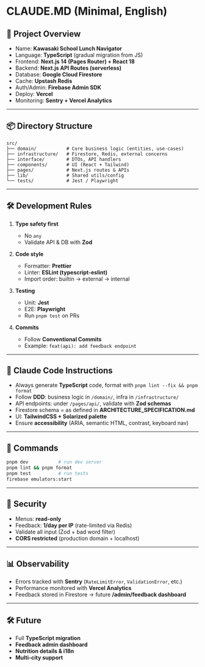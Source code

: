 # CLAUDE.MD (Minimal, English)

## 📌 Project Overview

- Name: **Kawasaki School Lunch Navigator**
- Language: **TypeScript** (gradual migration from JS)
- Frontend: **Next.js 14 (Pages Router) + React 18**
- Backend: **Next.js API Routes (serverless)**
- Database: **Google Cloud Firestore**
- Cache: **Upstash Redis**
- Auth/Admin: **Firebase Admin SDK**
- Deploy: **Vercel**
- Monitoring: **Sentry + Vercel Analytics**

---

## 📦 Directory Structure

```
src/
├── domain/           # Core business logic (entities, use-cases)
├── infrastructure/   # Firestore, Redis, external concerns
├── interface/        # DTOs, API handlers
├── components/       # UI (React + Tailwind)
├── pages/            # Next.js routes & APIs
├── lib/              # Shared utils/config
└── tests/            # Jest / Playwright
```

---

## 🛠 Development Rules

1. **Type safety first**
   - No `any`
   - Validate API & DB with **Zod**

2. **Code style**
   - Formatter: **Prettier**
   - Linter: **ESLint (typescript-eslint)**
   - Import order: builtin → external → internal

3. **Testing**
   - Unit: **Jest**
   - E2E: **Playwright**
   - Run `pnpm test` on PRs

4. **Commits**
   - Follow **Conventional Commits**
   - Example: `feat(api): add feedback endpoint`

---

## 🔧 Claude Code Instructions

- Always generate **TypeScript** code, format with `pnpm lint --fix && pnpm format`
- Follow **DDD**: business logic in `/domain/`, infra in `/infrastructure/`
- API endpoints: under `/pages/api/`, validate with **Zod schemas**
- Firestore schema = as defined in **ARCHITECTURE_SPECIFICATION.md**
- UI: **TailwindCSS + Solarized palette**
- Ensure **accessibility** (ARIA, semantic HTML, contrast, keyboard nav)

---

## 🚀 Commands

```sh
pnpm dev           # run dev server
pnpm lint && pnpm format
pnpm test          # run tests
firebase emulators:start
```

---

## 🔐 Security

- Menus: **read-only**
- Feedback: **1/day per IP** (rate-limited via Redis)
- Validate all input (Zod + bad word filter)
- **CORS restricted** (production domain + localhost)

---

## 📊 Observability

- Errors tracked with **Sentry** (`RateLimitError`, `ValidationError`, etc.)
- Performance monitored with **Vercel Analytics**
- Feedback stored in Firestore → future **/admin/feedback dashboard**

---

## 🛠 Future

- Full **TypeScript migration**
- **Feedback admin dashboard**
- **Nutrition details & i18n**
- **Multi-city support**
